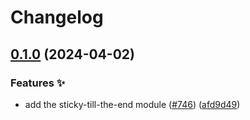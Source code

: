 # Changelog

## [0.1.0](https://github.com/hbstack/blog/compare/modules/sticky-till-the-end-v0.0.1...modules/sticky-till-the-end/v0.1.0) (2024-04-02)


### Features ✨

* add the sticky-till-the-end module ([#746](https://github.com/hbstack/blog/issues/746)) ([afd9d49](https://github.com/hbstack/blog/commit/afd9d495c0e76da608fbe04c018143fdcc270d63))

